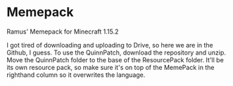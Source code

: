 # Memepack
Ramus' Memepack for Minecraft 1.15.2

I got tired of downloading and uploading to Drive, so here we are in the Github, I guess.
To use the QuinnPatch, download the repository and unzip. Move the QuinnPatch folder to the base of the ResourcePack folder. It'll be its own resource pack, so make sure it's on top of the MemePack in the righthand column so it overwrites the language.
